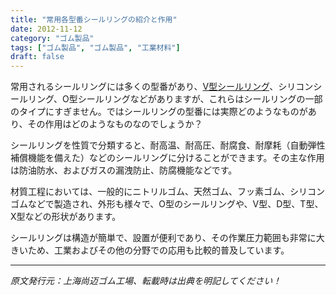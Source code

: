 ```yaml
---
title: "常用各型番シールリングの紹介と作用"
date: 2012-11-12
category: "ゴム製品"
tags: ["ゴム製品", "ゴム製品", "工業材料"]
draft: false
---
```


常用されるシールリングには多くの型番があり、[V型シールリング](http://www.smpolymer.com/)、シリコンシールリング、O型シールリングなどがありますが、これらはシールリングの一部のタイプにすぎません。ではシールリングの型番には実際どのようなものがあり、その作用はどのようなものなのでしょうか？

シールリングを性質で分類すると、耐高温、耐高圧、耐腐食、耐摩耗（自動弾性補償機能を備えた）などのシールリングに分けることができます。その主な作用は防油防水、およびガスの漏洩防止、防腐機能などです。

材質工程においては、一般的にニトリルゴム、天然ゴム、フッ素ゴム、シリコンゴムなどで製造され、外形も様々で、O型のシールリングや、V型、D型、T型、X型などの形状があります。

シールリングは構造が簡単で、設置が便利であり、その作業圧力範囲も非常に大きいため、工業およびその他の分野での応用も比較的普及しています。

---

*原文発行元：上海尚迈ゴム工場、転載時は出典を明記してください！*